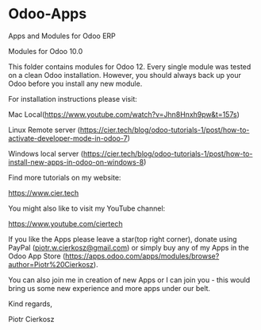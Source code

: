 # Odoo-Apps
Apps and Modules for Odoo ERP

Modules for Odoo 10.0

This folder contains modules for Odoo 12. Every single module was tested on a clean Odoo installation. However, you should always back up your Odoo before you install any new module.

For installation instructions please visit:

Mac Local(https://www.youtube.com/watch?v=Jhn8Hnxh9pw&t=157s)

Linux Remote server (https://cier.tech/blog/odoo-tutorials-1/post/how-to-activate-developer-mode-in-odoo-7)

Windows local server (https://cier.tech/blog/odoo-tutorials-1/post/how-to-install-new-apps-in-odoo-on-windows-8)

Find more tutorials on my website:

https://www.cier.tech

You might also like to visit my YouTube channel:

https://www.youtube.com/ciertech

If you like the Apps please leave a star(top right corner), donate using PayPal (piotr.w.cierkosz@gmail.com) or simply buy any of my Apps in the Odoo App Store (https://apps.odoo.com/apps/modules/browse?author=Piotr%20Cierkosz).

You can also join me in creation of new Apps or I can join you - this would bring us some new experience and more apps under our belt.

Kind regards,

Piotr Cierkosz
